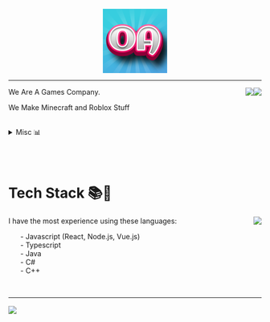 <p align="center">
<img src="/OmniAlmax Bigger.png" align="center" />
</p>
<hr />


<p align=center>
<img align=right src="https://lanyard-profile-readme.vercel.app/api/599494596598431765?bg=00000000" />
<img align=right src="https://lanyard-profile-readme.vercel.app/api/767317644994936832?bg=00000000" />
<p align=left>
We Are A Games Company. 
   
We Make Minecraft and Roblox Stuff
   
<br />
<details>
<summary>Misc 📊</summary>
<br>
<img src="https://hits.link/hits?url=https%3A%2F%2Fgithub.com%2FRiceCX" />
<img src="https://komarev.com/ghpvc/?username=RiceCX&color=blueviolet" />
    
![Metrics](https://metrics.lecoq.io/OmniAlmax?template=classic&base.header=0&base.activity=0&base.community=0&base.repositories=0&base.metadata=0&achievements=1&achievements.threshold=C&achievements.secrets=true&achievements.display=detailed&achievements.limit=0&config.timezone=America%2FLos_Angeles)

</details>
</p>
<br />
<br />

<h1 align=left>Tech Stack 📚🌠</h1>
<p align=center>
<img align=right src="https://github-readme-stats.vercel.app/api/top-langs/?username=OmniAlmax&count_private=true&theme=dark&show_icons=true&layout=compact&include_all_commits=true&bg_color=00000000&title_color=00CCAA&hide_border=true" />
<p align=left>
I have the most experience using these languages:
<ul>
- Javascript (React, Node.js, Vue.js)
<br />
- Typescript
<br />
- Java
<br />
- C#
<br />
- C++
<br />
</ul>
</p>
<br />
</p>

<!-- [![My GitHub stats](https://github-readme-stats.vercel.app/api/top-langs/?username=RiceCX&theme=dark&show_icons=true&layout=compact)](https://github.com/RiceCX)
-->
<hr />
<img align=center src="https://github-readme-stats.vercel.app/api?username=OmniAlmax&count_private=true&theme=dark&show_icons=true&bg_color=00000000&title_color=00CCAA&text_color=dddddd" />
